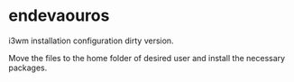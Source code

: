# endevaouros
i3wm installation configuration dirty version.


Move the files to the home folder of desired user and install the necessary packages.
